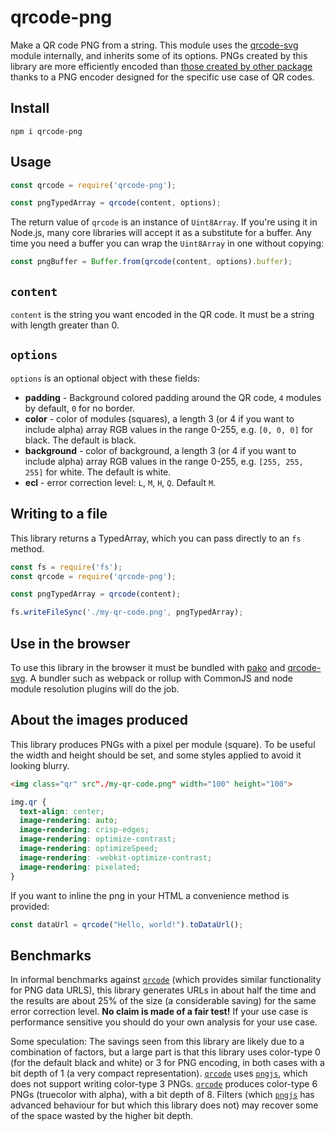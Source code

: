 # qrcode-png

Make a QR code PNG from a string. This module uses the [qrcode-svg] module
internally, and inherits some of its options. PNGs created by this library are
more efficiently encoded than [those created by other package](#benchmarks)
thanks to a PNG encoder designed for the specific use case of QR codes.

## Install

```shell
npm i qrcode-png
```

## Usage

```javascript
const qrcode = require('qrcode-png');

const pngTypedArray = qrcode(content, options);
```

The return value of `qrcode` is an instance of `Uint8Array`. If you're using it
in Node.js, many core libraries will accept it as a substitute for a buffer. Any
time you need a buffer you can wrap the `Uint8Array` in one without copying:

```javascript
const pngBuffer = Buffer.from(qrcode(content, options).buffer);
```

## `content`

`content` is the string you want encoded in the QR code. It must be a string
with length greater than 0.

## `options`

`options` is an optional object with these fields:

* **padding** - Background colored padding around the QR code, `4` modules by default, `0` for no border.
* **color** - color of modules (squares), a length 3 (or 4 if you want to include alpha) array RGB values in the range 0-255, e.g. `[0, 0, 0]` for black. The default is black.
* **background** - color of background, a length 3 (or 4 if you want to include alpha) array RGB values in the range 0-255, e.g. `[255, 255, 255]` for white. The default is white.
* **ecl** - error correction level: `L`, `M`, `H`, `Q`. Default `M`.

## Writing to a file

This library returns a TypedArray, which you can pass directly to an `fs`
method.

```javascript
const fs = require('fs');
const qrcode = require('qrcode-png');

const pngTypedArray = qrcode(content);

fs.writeFileSync('./my-qr-code.png', pngTypedArray);
```

## Use in the browser

To use this library in the browser it must be bundled with [pako] and
[qrcode-svg]. A bundler such as webpack or rollup with CommonJS and node module
resolution plugins will do the job.

## About the images produced

This library produces PNGs with a pixel per module (square). To be useful the
width and height should be set, and some styles applied to avoid it looking
blurry.

```html
<img class="qr" src"./my-qr-code.png" width="100" height="100">
```

```css
img.qr {
  text-align: center;
  image-rendering: auto;
  image-rendering: crisp-edges;
  image-rendering: optimize-contrast;
  image-rendering: optimizeSpeed;
  image-rendering: -webkit-optimize-contrast;
  image-rendering: pixelated;
}
```

If you want to inline the png in your HTML a convenience method is provided:

```javascript
const dataUrl = qrcode("Hello, world!").toDataUrl();
```

## Benchmarks

In informal benchmarks against [`qrcode`][qrcode] (which provides similar
functionality for PNG data URLS), this library generates URLs in about half the
time and the results are about 25% of the size (a considerable saving) for the
same error correction level. **No claim is made of a fair test!** If your use
case is performance sensitive you should do your own analysis for your use case.

Some speculation: The savings seen from this library are likely due to a
combination of factors, but a large part is that this library uses color-type 0
(for the default black and white) or 3 for PNG encoding, in both cases with a
bit depth of 1 (a very compact representation). [`qrcode`][qrcode] uses
[`pngjs`][pngjs], which does not support writing color-type 3 PNGs.
[`qrcode`][qrcode] produces color-type 6 PNGs (truecolor with alpha), with a bit
depth of 8. Filters (which [`pngjs`][pngjs] has advanced behaviour for but which
this library does not) may recover some of the space wasted by the higher bit
depth.

[qrcode-svg]: https://npmjs.com/package/qrcode-svg
[pako]: https://npmjs.com/package/pako
[better to use a buffer]: https://nodejs.org/dist/latest-v16.x/docs/api/globals.html#atobdata
[qrcode]: https://npmjs.com/package/qrcode
[pngjs]: https://npmjs.com/package/pngjs
